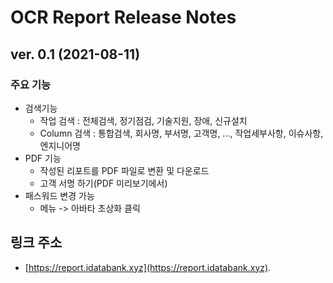 # OCR Report Release Notes

## ver. 0.1 (2021-08-11)

### 주요 기능

* 검색기능
  - 작업 검색 : 전체검색, 정기점검, 기술지원, 장애, 신규설치
  - Column 검색 : 통합검색, 회사명, 부서명, 고객명, ..., 작업세부사항, 이슈사항, 엔지니어명
* PDF 기능
  - 작성된 리포트를 PDF 파일로 변환 및 다운로드
  - 고객 서명 하기(PDF 미리보기에서)
* 패스워드 변경 가능
  - 메뉴 -> 아바타 초상화 클릭

## 링크 주소
* [https://report.idatabank.xyz](https://report.idatabank.xyz).
